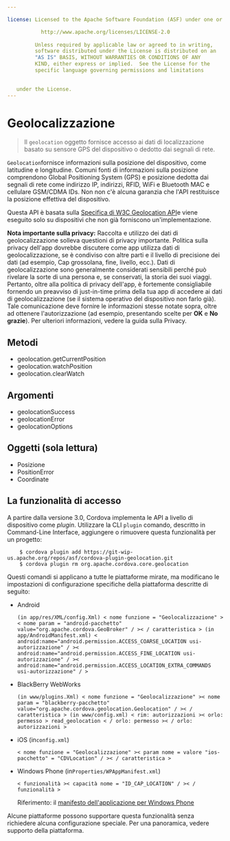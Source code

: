 ```yaml
---

license: Licensed to the Apache Software Foundation (ASF) under one or more contributor license agreements. See the NOTICE file distributed with this work for additional information regarding copyright ownership. The ASF licenses this file to you under the Apache License, Version 2.0 (the "License"); you may not use this file except in compliance with the License. You may obtain a copy of the License at

           http://www.apache.org/licenses/LICENSE-2.0
    
         Unless required by applicable law or agreed to in writing,
         software distributed under the License is distributed on an
         "AS IS" BASIS, WITHOUT WARRANTIES OR CONDITIONS OF ANY
         KIND, either express or implied.  See the License for the
         specific language governing permissions and limitations
    

   under the License.
---
```


# Geolocalizzazione

> Il `geolocation` oggetto fornisce accesso ai dati di localizzazione basato su sensore GPS del dispositivo o dedotto dai segnali di rete.

`Geolocation`fornisce informazioni sulla posizione del dispositivo, come latitudine e longitudine. Comuni fonti di informazioni sulla posizione comprendono Global Positioning System (GPS) e posizione dedotta dai segnali di rete come indirizzo IP, indirizzi, RFID, WiFi e Bluetooth MAC e cellulare GSM/CDMA IDs. Non non c'è alcuna garanzia che l'API restituisce la posizione effettiva del dispositivo.

Questa API è basata sulla [Specifica di W3C Geolocation API][1]e viene eseguito solo su dispositivi che non già forniscono un'implementazione.

 [1]: http://dev.w3.org/geo/api/spec-source.html

**Nota importante sulla privacy:** Raccolta e utilizzo dei dati di geolocalizzazione solleva questioni di privacy importante. Politica sulla privacy dell'app dovrebbe discutere come app utilizza dati di geolocalizzazione, se è condiviso con altre parti e il livello di precisione dei dati (ad esempio, Cap grossolana, fine, livello, ecc.). Dati di geolocalizzazione sono generalmente considerati sensibili perché può rivelare la sorte di una persona e, se conservati, la storia dei suoi viaggi. Pertanto, oltre alla politica di privacy dell'app, è fortemente consigliabile fornendo un preavviso di just-in-time prima della tua app di accedere ai dati di geolocalizzazione (se il sistema operativo del dispositivo non farlo già). Tale comunicazione deve fornire le informazioni stesse notate sopra, oltre ad ottenere l'autorizzazione (ad esempio, presentando scelte per **OK** e **No grazie**). Per ulteriori informazioni, vedere la guida sulla Privacy.

## Metodi

*   geolocation.getCurrentPosition
*   geolocation.watchPosition
*   geolocation.clearWatch

## Argomenti

*   geolocationSuccess
*   geolocationError
*   geolocationOptions

## Oggetti (sola lettura)

*   Posizione
*   PositionError
*   Coordinate

## La funzionalità di accesso

A partire dalla versione 3.0, Cordova implementa le API a livello di dispositivo come *plugin*. Utilizzare la CLI `plugin` comando, descritto in Command-Line Interface, aggiungere o rimuovere questa funzionalità per un progetto:

        $ cordova plugin add https://git-wip-us.apache.org/repos/asf/cordova-plugin-geolocation.git
        $ cordova plugin rm org.apache.cordova.core.geolocation
    

Questi comandi si applicano a tutte le piattaforme mirate, ma modificano le impostazioni di configurazione specifiche della piattaforma descritte di seguito:

*   Android
    
        (in app/res/XML/config.Xml) < nome funzione = "Geolocalizzazione" >< nome param = "android-pacchetto" value="org.apache.cordova.GeoBroker" / >< / caratteristica > (in app/AndroidManifest.xml) < android:name="android.permission.ACCESS_COARSE_LOCATION usi-autorizzazione" / >< android:name="android.permission.ACCESS_FINE_LOCATION usi-autorizzazione" / >< android:name="android.permission.ACCESS_LOCATION_EXTRA_COMMANDS usi-autorizzazione" / >
        

*   BlackBerry WebWorks
    
        (in www/plugins.Xml) < nome funzione = "Geolocalizzazione" >< nome param = "blackberry-pacchetto" value="org.apache.cordova.geolocation.Geolocation" / >< / caratteristica > (in www/config.xml) < rim: autorizzazioni >< orlo: permesso > read_geolocation < / orlo: permesso >< / orlo: autorizzazioni >
        

*   iOS (in`config.xml`)
    
        < nome funzione = "Geolocalizzazione" >< param nome = valore "ios-pacchetto" = "CDVLocation" / >< / caratteristica >
        

*   Windows Phone (in`Properties/WPAppManifest.xml`)
    
        < funzionalità >< capacità nome = "ID_CAP_LOCATION" / >< / funzionalità >
        
    
    Riferimento: il [manifesto dell'applicazione per Windows Phone][2]

 [2]: http://msdn.microsoft.com/en-us/library/ff769509%28v=vs.92%29.aspx

Alcune piattaforme possono supportare questa funzionalità senza richiedere alcuna configurazione speciale. Per una panoramica, vedere supporto della piattaforma.